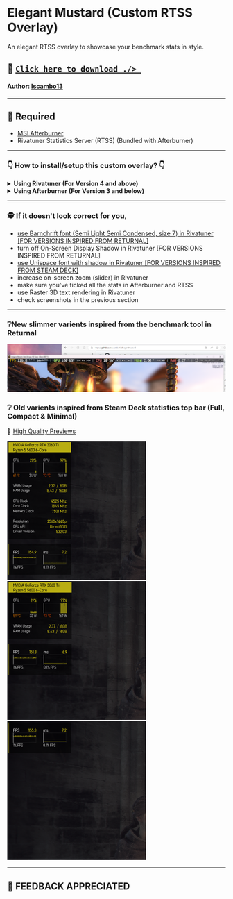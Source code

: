 # Elegant Mustard (Custom RTSS Overlay)
An elegant RTSS overlay to showcase your benchmark stats in style.

## 💾 [`Click here to download ./> `](https://github.com/lscambo13/ElegantMustard/releases)
#### **Author:** [lscambo13](https://github.com/lscambo13)

<hr>

## 🤔 Required
- [MSI Afterburner](https://www.msi.com/Landing/afterburner/graphics-cards)
- Rivatuner Statistics Server (RTSS) (Bundled with Afterburner)

<hr>

### 👇 How to install/setup this custom overlay?  👇
<details>
  <summary><b>Using Rivatuner (For Version 4 and above)</b></summary>
  <img src="https://github.com/lscambo13/ElegantMustard/blob/main/Guide/rtss_step_01.png" />
  <img src="https://github.com/lscambo13/ElegantMustard/blob/main/Guide/rtss_step_02.png" />
  <img src="https://github.com/lscambo13/ElegantMustard/blob/main/Guide/rtss_step_03-returnal.png" />
  <img src="https://github.com/lscambo13/ElegantMustard/blob/main/Guide/rtss_step_03-steamdeck.png" />
</details>
<details>
  <summary><b>Using Afterburner (For Version 3 and below)</b></summary>
  <img src="https://github.com/lscambo13/ElegantMustard/blob/main/Guide/STEP%201.png" />
  <img src="https://github.com/lscambo13/ElegantMustard/blob/main/Guide/STEP%201.png" />
</details>

<hr>

### 🕵️ If it doesn't look correct for you,
- [use Barnchrift font (Semi Light Semi Condensed, size 7) in Rivatuner [FOR VERSIONS INSPIRED FROM RETURNAL]](https://github.com/lscambo13/ElegantMustard/blob/main/Guide/rtss_step_03-returnal.png)
- turn off On-Screen Display Shadow in Rivatuner [FOR VERSIONS INSPIRED FROM RETURNAL]
- [use Unispace font with shadow in Rivatuner [FOR VERSIONS INSPIRED FROM STEAM DECK]](https://github.com/lscambo13/ElegantMustard/blob/main/Guide/rtss_step_03-steamdeck.png)
- increase on-screen zoom (slider) in Rivatuner
- make sure you've ticked all the stats in Afterburner and RTSS
- use Raster 3D text rendering in Rivatuner
- check screenshots in the previous section

<hr>

### ❔New slimmer varients inspired from the benchmark tool in Returnal
![full](https://github.com/lscambo13/ElegantMustard/blob/main/Previews/Screenshot%20(342).png)

### ❔ Old varients inspired from Steam Deck statistics top bar (Full, Compact & Minimal)
📁 [High Quality Previews](https://github.com/lscambo13/ElegantMustard/tree/main/Previews)

![full](https://github.com/lscambo13/ElegantMustard/blob/main/Previews/full_v1%20(Phone).png)
![compact](https://github.com/lscambo13/ElegantMustard/blob/main/Previews/compact_v1%20(Phone).png)
![minimal](https://github.com/lscambo13/ElegantMustard/blob/main/Previews/minimal_v1%20(Phone).png)

<hr>

## 🙏 FEEDBACK APPRECIATED
